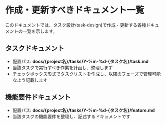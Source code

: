 # 作成・更新すべきドキュメント一覧
このドキュメントでは、タスク設計(task-design)で作成・更新する各種ドキュメントの一覧を示します。

## タスクドキュメント
- 配置パス: **docs/{project名}/tasks/Y-%m-%d-{タスク名}/task.md**
- 当該タスクで実行すべき作業を計画し、整理します
- チェックボックス形式でタスクリストを作成し、以降のフェーズで管理可能なよう記載します

## 機能要件ドキュメント
- 配置パス: **docs/{project名}/tasks/Y-%m-%d-{タスク名}/feature.md**
- 当該タスクの機能要件を整理し、記述するドキュメントです
